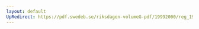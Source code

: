 ```yaml
---
layout: default
UpRedirect: https://pdf.swedeb.se/riksdagen-volumeG-pdf/19992000/reg_19992000/reg_19992000_0370.pdf
---
```

